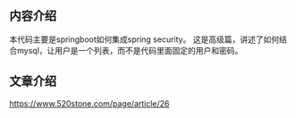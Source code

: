 ## 内容介绍
本代码主要是springboot如何集成spring security。
这是高级篇，讲述了如何结合mysql，让用户是一个列表，而不是代码里面固定的用户和密码。

## 文章介绍
https://www.520stone.com/page/article/26